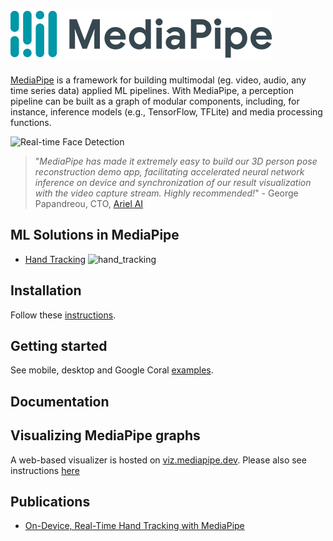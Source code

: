 ![MediaPipe](mediapipe/docs/images/mediapipe_small.png?raw=true "MediaPipe logo")
=======================================================================

[MediaPipe](http://mediapipe.dev) is a framework for building multimodal (eg. video, audio, any time series data) applied ML pipelines. With MediaPipe, a perception pipeline can be built as a graph of modular components, including, for instance, inference models (e.g., TensorFlow, TFLite) and media processing functions.

![Real-time Face Detection](mediapipe/docs/images/realtime_face_detection.gif)

> "<em>MediaPipe has made it extremely easy to build our 3D person pose reconstruction demo app, facilitating accelerated neural network inference on device and synchronization of our result visualization with the video capture stream. Highly recommended!</em>" - George Papandreou, CTO, [Ariel AI](https://arielai.com)

## ML Solutions in MediaPipe

* [Hand Tracking](mediapipe/docs/hand_tracking_mobile_gpu.md)
![hand_tracking](mediapipe/docs/images/mobile/hand_tracking_3d_android_gpu_small.gif)

## Installation
Follow these [instructions](mediapipe/docs/install.md).

## Getting started
See mobile, desktop and Google Coral [examples](mediapipe/docs/examples.md).

## Documentation

## Visualizing MediaPipe graphs
A web-based visualizer is hosted on [viz.mediapipe.dev](https://viz.mediapipe.dev/). Please also see instructions [here](mediapipe/docs/visualizer.md)

## Publications
* [On-Device, Real-Time Hand Tracking with MediaPipe](https://ai.googleblog.com/2019/08/on-device-real-time-hand-tracking-with.html)

